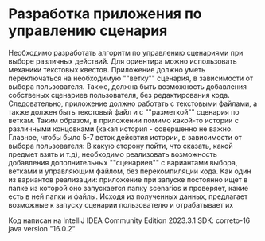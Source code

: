 # Разработка приложения по управлению сценария
Необходимо разработать алгоритм по управлению сценариями при выборе различных действий. Для ориентира можно использовать механики текстовых квестов. Приложение должно уметь переключаться на необходимую ""ветку"" сценария, в зависимости от выбора пользователя. Также, должна быть возможность добавления собственых сценариев пользователя, без редактирования кода. Следовательно, приложение должно работать с текстовыми файлами, а также должен быть текстовый файл и с ""разметкой"" сценария по веткам. Таким образом, в приложении помимо какой-то истории с различными концовками (какая история - совершенно не важно. Главное, чтобы было 5-7 веток дейсвтия истории, в зависимости от выбора пользователя: В какую сторону пойти, что сказать, какой предмет взять и т.д), необходимо реализовать возможность добавления дополнительных ""сценариев"" с вариантами выбора, ветками и управляющим файлом, без перекомпиляции кода. Как один из вариантов реализации: приложение при запуске постоянно ищет в папке из которой оно запускается папку scenarios и проверяет, какие есть в ней папки и файлы. Исходя из полученных данных, предлагает возможные к запуску сценарии пользователю и отрабатывает их

Код написан на IntelliJ IDEA Community Edition 2023.3.1 SDK: correto-16 java version "16.0.2"
